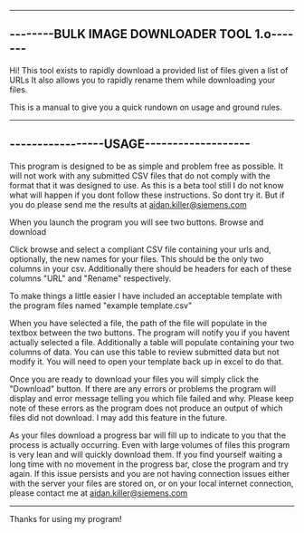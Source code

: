 ---------------------------------------------
--------BULK IMAGE DOWNLOADER TOOL 1.o-------
---------------------------------------------

Hi! This tool exists to rapidly download a provided list of files given a list of URLs
It also allows you to rapidly rename them while downloading your files.

This is a manual to give you a quick rundown on usage and ground rules. 

-----------------------------------------
-----------------USAGE-------------------
-----------------------------------------

This program is designed to be as simple and problem free as possible.
It will not work with any submitted CSV files that do not comply with 
the format that it was designed to use. As this is a beta tool still 
I do not know what will happen if you dont follow these instructions. 
So dont try it. But if you do please send me the results at aidan.killer@siemens.com

When you launch the program you will see two buttons. Browse and download

Click browse and select a compliant CSV file containing your urls and, optionally,
the new names for your files. This should be the only two columns in your csv.
Additionally there should be headers for each of these columns "URL" and "Rename"
respectively.

To make things a little easier I have included an acceptable template with the program files
named "example template.csv"

When you have selected a file, the path of the file will populate in the textbox between 
the two buttons. The program will notify you if you havent actually selected a file.
Additionally a table will populate containing your two columns of data.
You can use this table to review submitted data but not modify it. You will need
to open your template back up in excel to do that.

Once you are ready to download your files you will simply click the "Download" button.
If there are any errors or problems the program will display and error message telling you
which file failed and why. Please keep note of these errors as the program does not produce 
an output of which files did not download. I may add this feature in the future. 


As your files download a progress bar will fill up to indicate to you that the process is actually 
occurring. Even with large volumes of files this program is very lean and will quickly download them.
If you find yourself waiting a long time with no movement in the progress bar, close the program and try 
again. If this issue persists and you are not having connection issues either with the server your files 
are stored on, or on your local internet connection, please contact me at aidan.killer@siemens.com

-----------------------------------------

Thanks for using my program!
